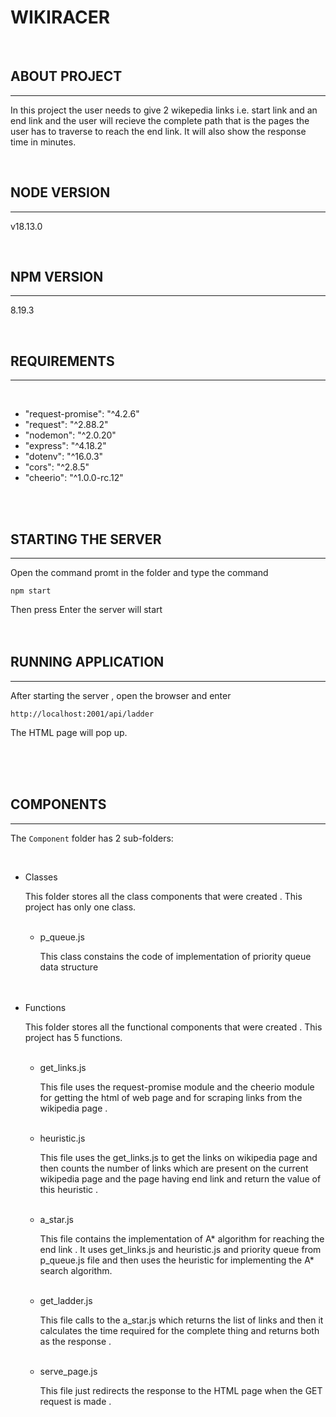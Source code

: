 # **WIKIRACER**
<br/>

## ABOUT PROJECT
___
In this project the user needs to give 2 wikepedia links i.e. start link and an end link and the user will recieve the complete path that is the pages the user has to traverse to reach the end link. It will also show the response time in minutes.

<br/>

## NODE VERSION
---
v18.13.0

<br/>

## NPM VERSION
---
8.19.3

<br/>

## REQUIREMENTS
---
<br/>
<ul>

<li>"request-promise": "^4.2.6"</li>
<li>"request": "^2.88.2"</li>
<li>"nodemon": "^2.0.20"</li>
<li>"express": "^4.18.2"</li>
<li>"dotenv": "^16.0.3"</li>
<li>"cors": "^2.8.5"</li>
<li>"cheerio": "^1.0.0-rc.12"</li>
</ul>
<br/>
<br/>

## STARTING THE SERVER
---
Open the command promt in the folder and type the command

```
npm start 
```
Then press Enter the server will start
<br/>
<br/>
<br/>

## RUNNING APPLICATION
---
After starting the server , open the browser and enter 
```
http://localhost:2001/api/ladder
```
The HTML page will pop up.

<br/>
<br/>
<br/>

## COMPONENTS
---
The ```Component``` folder has 2 sub-folders:

<br/>
<ul>
<li> Classes </li>
<p> This folder stores all the class components that were created . This project has only one class.</p>
    <ul>
<br/>
        <li> p_queue.js </li>
        <p>This class constains the code of implementation of priority queue data structure</p> 
    </ul> 

<br/>
<br/>

<li> Functions </li>
<p> This folder stores all the functional components that were created . This project has 5 functions.</p>

<ul>
        <br/>
        <li> get_links.js </li>
        <p>This file uses the request-promise module and the cheerio module for getting the html of web page and for scraping links from the wikipedia page . </p>
        <br/> 
        <li> heuristic.js </li>
        <p>This file uses the get_links.js  to get the links on wikipedia page and then counts the number of links which are present on the current wikipedia page and the page having end link and return the value of this heuristic . </p> 
        <br/> 
        <li> a_star.js </li>
        <p>This file contains the implementation of A* algorithm for reaching the end link . It uses get_links.js and heuristic.js and priority queue from p_queue.js file and then uses the heuristic for implementing the A* search algorithm. </p> 
        <br/> 
        <li> get_ladder.js </li>
        <p> This file calls to the a_star.js which returns the list of links and then it calculates the time required for the complete thing and returns both as the response .</p> 
        <br/> 
        <li> serve_page.js </li>
        <p> This file just redirects the response to the HTML page when the GET request is made . </p> 
    </ul>

</ul>
